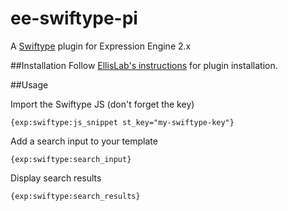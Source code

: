 # ee-swiftype-pi
A [Swiftype](https://swiftype.com/) plugin for Expression Engine 2.x

##Installation
Follow [EllisLab's instructions](https://ellislab.com/expressionengine/user-guide/templates/plugins.html) for plugin installation.

##Usage

Import the Swiftype JS (don't forget the key)
```
{exp:swiftype:js_snippet st_key="my-swiftype-key"}
```

Add a search input to your template
```
{exp:swiftype:search_input}
```

Display search results
```
{exp:swiftype:search_results}
```
